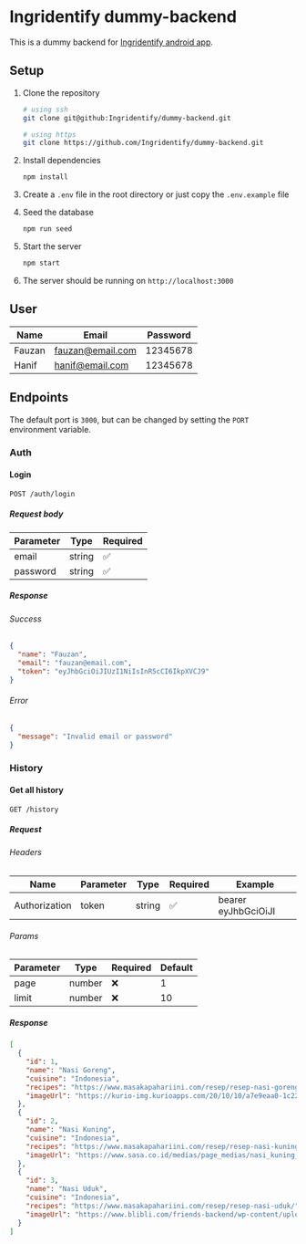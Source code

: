 # Ingridentify dummy-backend

This is a dummy backend for [Ingridentify android app](https://github.com/Ingridentify/Ingridentify).

## Setup

1. Clone the repository

   ```bash
   # using ssh
   git clone git@github:Ingridentify/dummy-backend.git

   # using https
   git clone https://github.com/Ingridentify/dummy-backend.git
   ```

2. Install dependencies

   ```bash
   npm install
   ```

3. Create a `.env` file in the root directory or just copy the `.env.example` file
4. Seed the database

   ```bash
   npm run seed
   ```

5. Start the server

   ```bash
   npm start
   ```

6. The server should be running on `http://localhost:3000`

## User

| Name   | Email            | Password |
| ------ | ---------------- | -------- |
| Fauzan | fauzan@email.com | 12345678 |
| Hanif  | hanif@email.com  | 12345678 |

## Endpoints

The default port is `3000`, but can be changed by setting the `PORT` environment variable.

### Auth

#### Login

```http
POST /auth/login
```

##### Request body

| Parameter | Type   | Required           |
| --------- | ------ | ------------------ |
| email     | string | :white_check_mark: |
| password  | string | :white_check_mark: |

##### Response

###### Success

```json
{
  "name": "Fauzan",
  "email": "fauzan@email.com",
  "token": "eyJhbGciOiJIUzI1NiIsInR5cCI6IkpXVCJ9"
}
```

###### Error

```json
{
  "message": "Invalid email or password"
}
```

### History

#### Get all history

```http
GET /history
```

##### Request

###### Headers

| Name          | Parameter | Type   | Required           | Example             |
| ------------- | --------- | ------ | ------------------ | ------------------- |
| Authorization | token     | string | :white_check_mark: | bearer eyJhbGciOiJI |

###### Params

| Parameter | Type   | Required | Default |
| --------- | ------ | -------- | ------- |
| page      | number | :x:      | 1       |
| limit     | number | :x:      | 10      |

##### Response

```json
[
  {
    "id": 1,
    "name": "Nasi Goreng",
    "cuisine": "Indonesia",
    "recipes": "https://www.masakapahariini.com/resep/resep-nasi-goreng/",
    "imageUrl": "https://kurio-img.kurioapps.com/20/10/10/a7e9eaa0-1c22-42b0-a11f-0a5ad1d30126.jpeg"
  },
  {
    "id": 2,
    "name": "Nasi Kuning",
    "cuisine": "Indonesia",
    "recipes": "https://www.masakapahariini.com/resep/resep-nasi-kuning/",
    "imageUrl": "https://www.sasa.co.id/medias/page_medias/nasi_kuning_rice_cooker.jpg"
  },
  {
    "id": 3,
    "name": "Nasi Uduk",
    "cuisine": "Indonesia",
    "recipes": "https://www.masakapahariini.com/resep/resep-nasi-uduk/",
    "imageUrl": "https://www.blibli.com/friends-backend/wp-content/uploads/2023/04/B300028-Cover-resep-nasi-uduk.jpg"
  }
]
```
